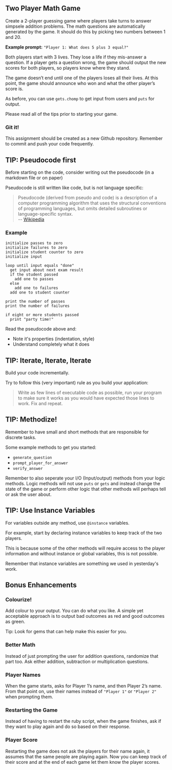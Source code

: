 ## Two Player Math Game

Create a 2-player guessing game where players take turns to answer simpsele addition problems. The math questions are automatically generated by the game. It should do this by picking two numbers between 1 and 20.

**Example prompt:** `"Player 1: What does 5 plus 3 equal?"`

Both players start with 3 lives. They lose a life if they mis-answer a question. If a player gets a question wrong, the game should output the new scores for both players, so players know where they stand.

The game doesn’t end until one of the players loses all their lives. At this point, the game should announce who won and what the other player’s score is.

As before, you can use `gets.chomp` to get input from users and `puts` for output.

Please read all of the tips prior to starting your game.

### Git it!

This assignment should be created as a new Github repository.
Remember to commit and push your code frequently.


## TIP: Pseudocode first

Before starting on the code, consider writing out the pseudocode (in a markdown file or on paper)

Pseudocode is still written like code, but is not language specific:

> Pseudocode (derived from pseudo and code) is a description of a computer programming algorithm that uses the structural conventions of programming languages, but omits detailed subroutines or language-specific syntax.  
-- [Wikipedia](http://en.wikipedia.org/wiki/Pseudocode)

### Example



    initialize passes to zero
    initialize failures to zero
    initialize student counter to zero
    initialize input
    
    loop until input equals "done"
      get input about next exam result
      if the student passed
        add one to passes
      else
        add one to failures
      add one to student counter
    
    print the number of passes
    print the number of failures
    
    if eight or more students passed
      print "party time!"


Read the pseudocode above and:

 * Note it's properties (indentation, style)
 * Understand completely what it does

## TIP: Iterate, Iterate, Iterate

Build your code incrementally.

Try to follow this (very important) rule as you build your application:

> Write as few lines of executable code as possible, run your program to make sure it works as you would have expected those lines to work. Fix and repeat.

## TIP: Methodize!

Remember to have small and short methods that are responsible for discrete tasks.

Some example methods to get you started:
* `generate_question`
* `prompt_player_for_answer`
* `verify_answer`

Remember to also seperate your I/O (Input/output) methods from your logic methods. Logic methods will not use `puts` or `gets` and instead change the state of the game or perform other logic that other methods will perhaps tell or ask the user about.

## TIP: Use Instance Variables

For variables outside any method, use `@instance` variables.

For example, start by declaring instance variables to keep track of the two players.

This is because some of the other methods will require access to the player information and without instance or global variables, this is not possible.

Remember that instance variables are something we used in yesterday's work.

## Bonus Enhancements

### Colourize!

Add colour to your output. You can do what you like.
A simple yet acceptable approach is to output bad outcomes as red and good outcomes as green.

Tip: Look for gems that can help make this easier for you.

### Better Math

Instead of just prompting the user for addition questions, randomize that part too. Ask either addition, subtraction or multiplication questions.

### Player Names

When the game starts, asks for Player 1’s name, and then Player 2’s name. From that point on, use their names instead of `"Player 1"` or `"Player 2"` when prompting them.

### Restarting the Game

Instead of having to restart the ruby script, when the game finishes, ask if they want to play again and do so based on their response.

### Player Score

Restarting the game does not ask the players for their name again, it assumes that the same people are playing again. Now you can keep track of their score and at the end of each game let them know the player scores.
